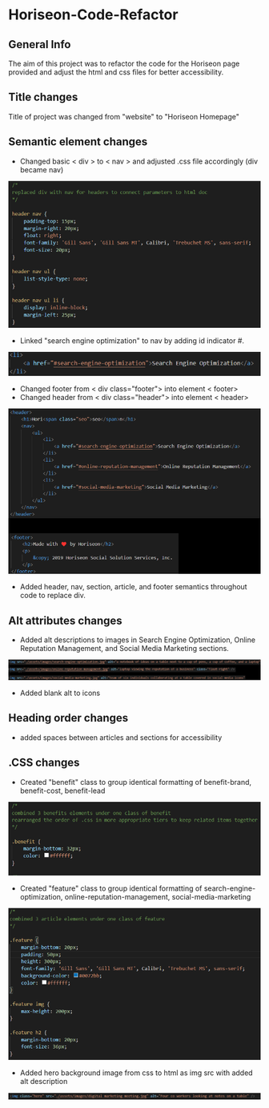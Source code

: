 # Horiseon-Code-Refactor

## General Info
The aim of this project was to refactor the code for the Horiseon page provided and adjust the html and css files for better accessibility. 

## Title changes
Title of project was changed from "website" to "Horiseon Homepage" 

## Semantic element changes
- Changed basic < div > to < nav > and adjusted .css file accordingly (div became nav)

![Changed relevant div items to nav in CSS](./assets/READMEScreenshots/Nav%20edit.png)

- Linked "search engine optimization" to nav by adding id indicator #.

![Linked "search engine optimization" to nav by adding id indicator](./assets/READMEScreenshots/searchengineoptimization%20id.png)

- Changed footer from < div class="footer"> into element < footer>
- Changed header from < div class="header"> into element < header>

![Cleaned up header and footer semantics](./assets/READMEScreenshots/headerfooterchange.png)

- Added header, nav, section, article, and footer semantics throughout code to replace div.




## Alt attributes changes
- Added alt descriptions to images in Search Engine Optimization, Online Reputation Management, and Social Media Marketing sections.

![Alt descriptions](./assets/READMEScreenshots/imgaltattributes.png)

- Added blank alt to icons

## Heading order changes
- added spaces between articles and sections for accessibility

## .CSS changes
- Created "benefit" class to group identical formatting of benefit-brand, benefit-cost, benefit-lead

![Benefit class combines like items for ease of viewing](./assets/READMEScreenshots/benefitclasscss.png)

- Created "feature" class to group identical formatting of search-engine-optimization, online-reputation-management, social-media-marketing

![Feature class combines like items for ease of viewing](./assets/READMEScreenshots/featureclasscss.png)

- Added hero background image from css to html as img src with added alt description

![Background image placed into html doc](./assets/READMEScreenshots/imgfileinhtml.png)